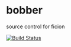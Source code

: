 bobber
======

source control for ficion

[![Build Status](https://secure.travis-ci.org/fishin/bobber.svg)](http://travis-ci.org/fishin/bobber)

